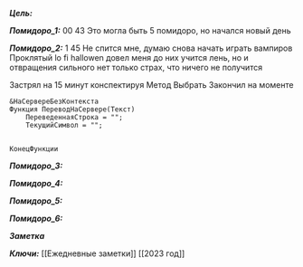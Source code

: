 
***Цель:***  

***Помидоро_1:*** 00 43
	Это могла быть 5 помидоро, но начался новый день
	
***Помидоро_2:*** 1 45
Не спится мне, думаю снова начать играть вампиров
Проклятый lo fi hallowen довел меня до них
учится лень, но и отвращения сильного нет
только страх, что ничего не получится

Застрял на 15 минут конспектируя Метод Выбрать
Закончил на моменте 

	&НаСервереБезКонтекста
	Функция ПереводНаСервере(Текст)
		ПереведеннаяСтрока = "";
		ТекущийСимвол = "";
		
		
	КонецФункции



***Помидоро_3:*** 

***Помидоро_4:*** 

***Помидоро_5:*** 

***Помидоро_6:*** 

***Заметка*** 


***Ключи:*** [[Ежедневные заметки]] [[2023 год]]